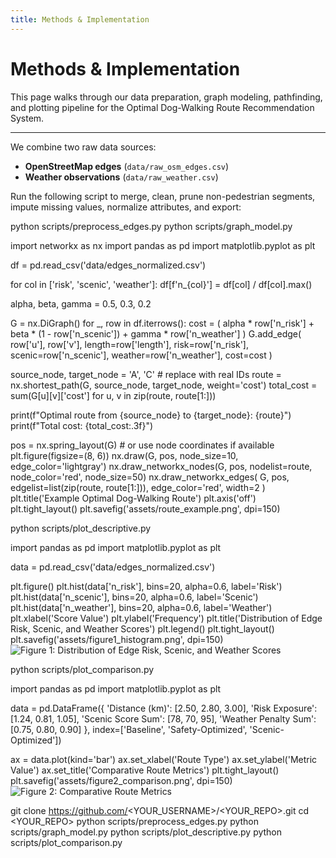 ```yaml
---
title: Methods & Implementation
---
```


# Methods & Implementation



This page walks through our data preparation, graph modeling, pathfinding, and plotting pipeline for the Optimal Dog-Walking Route Recommendation System.

---


We combine two raw data sources:

- **OpenStreetMap edges** (`data/raw_osm_edges.csv`)  
- **Weather observations** (`data/raw_weather.csv`)  

Run the following script to merge, clean, prune non-pedestrian segments, impute missing values, normalize attributes, and export:

python scripts/preprocess_edges.py
python scripts/graph_model.py


import networkx as nx
import pandas as pd
import matplotlib.pyplot as plt


df = pd.read_csv('data/edges_normalized.csv')


for col in ['risk', 'scenic', 'weather']:
    df[f'n_{col}'] = df[col] / df[col].max()


alpha, beta, gamma = 0.5, 0.3, 0.2


G = nx.DiGraph()
for _, row in df.iterrows():
    cost = (
        alpha * row['n_risk'] +
        beta  * (1 - row['n_scenic']) +
        gamma * row['n_weather']
    )
    G.add_edge(
        row['u'], row['v'],
        length=row['length'],
        risk=row['n_risk'],
        scenic=row['n_scenic'],
        weather=row['n_weather'],
        cost=cost
    )


source_node, target_node = 'A', 'C'  # replace with real IDs
route = nx.shortest_path(G, source_node, target_node, weight='cost')
total_cost = sum(G[u][v]['cost'] for u, v in zip(route, route[1:]))

print(f"Optimal route from {source_node} to {target_node}: {route}")
print(f"Total cost: {total_cost:.3f}")

pos = nx.spring_layout(G)  # or use node coordinates if available
plt.figure(figsize=(8, 6))
nx.draw(G, pos, node_size=10, edge_color='lightgray')
nx.draw_networkx_nodes(G, pos, nodelist=route, node_color='red', node_size=50)
nx.draw_networkx_edges(
    G, pos,
    edgelist=list(zip(route, route[1:])),
    edge_color='red', width=2
)
plt.title('Example Optimal Dog-Walking Route')
plt.axis('off')
plt.tight_layout()
plt.savefig('assets/route_example.png', dpi=150)

python scripts/plot_descriptive.py

import pandas as pd
import matplotlib.pyplot as plt

data = pd.read_csv('data/edges_normalized.csv')

plt.figure()
plt.hist(data['n_risk'],    bins=20, alpha=0.6, label='Risk')
plt.hist(data['n_scenic'],  bins=20, alpha=0.6, label='Scenic')
plt.hist(data['n_weather'], bins=20, alpha=0.6, label='Weather')
plt.xlabel('Score Value')
plt.ylabel('Frequency')
plt.title('Distribution of Edge Risk, Scenic, and Weather Scores')
plt.legend()
plt.tight_layout()
plt.savefig('assets/figure1_histogram.png', dpi=150)
![Figure 1: Distribution of Edge Risk, Scenic, and Weather Scores](/docs/assets/figure1_histogram.png)

python scripts/plot_comparison.py


import pandas as pd
import matplotlib.pyplot as plt


data = pd.DataFrame({
    'Distance (km)':       [2.50, 2.80, 3.00],
    'Risk Exposure':       [1.24, 0.81, 1.05],
    'Scenic Score Sum':    [78,   70,   95],
    'Weather Penalty Sum': [0.75, 0.80, 0.90]
}, index=['Baseline', 'Safety-Optimized', 'Scenic-Optimized'])

ax = data.plot(kind='bar')
ax.set_xlabel('Route Type')
ax.set_ylabel('Metric Value')
ax.set_title('Comparative Route Metrics')
plt.tight_layout()
plt.savefig('assets/figure2_comparison.png', dpi=150)
![Figure 2: Comparative Route Metrics](/docs/assets/figure2_comparison.png)


git clone https://github.com/<YOUR_USERNAME>/<YOUR_REPO>.git
cd <YOUR_REPO>
python scripts/preprocess_edges.py
python scripts/graph_model.py
python scripts/plot_descriptive.py
python scripts/plot_comparison.py
